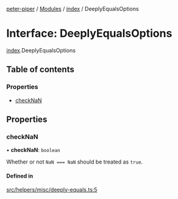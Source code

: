 [peter-piper](../README.md) / [Modules](../modules.md) / [index](../modules/index.md) / DeeplyEqualsOptions

# Interface: DeeplyEqualsOptions

[index](../modules/index.md).DeeplyEqualsOptions

## Table of contents

### Properties

- [checkNaN](index.DeeplyEqualsOptions.md#checknan)

## Properties

### checkNaN

• **checkNaN**: `boolean`

Whether or not `NaN === NaN` should be treated as `true`.

#### Defined in

[src/helpers/misc/deeply-equals.ts:5](https://github.com/jdeurt/peter-piper/blob/40ca1ed/src/helpers/misc/deeply-equals.ts#L5)
